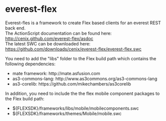 everest-flex
============

Everest-fles is a framework to create Flex based clients for an everest REST back end.<br/>
The ActionScript documentation can be found here:<br/>
http://cenix.github.com/everest-flex/asdoc<br/>
The latest SWC can be downloaded here:<br/>
https://github.com/downloads/cenix/everest-flex/everest-flex.swc

You need to add the "libs" folder to the Flex build path which contains the following dependencies:
<ul>
<li>mate framework: http://mate.asfusion.com</li>
<li>as3-commons-lang: http://www.as3commons.org/as3-commons-lang</li>
<li>as3-corelib: https://github.com/mikechambers/as3corelib</li>
</ul>

In addition, you need to include the the flex mobile component packages to the Flex build path:
<ul>
<li>${FLEXSDK}/frameworks/libs/mobile/mobilecomponents.swc</li>
<li>${FLEXSDK}/frameworks/themes/Mobile/mobile.swc</li>
</ul>